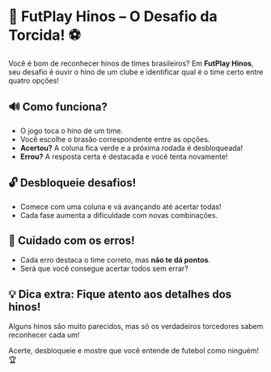 # 🎵 FutPlay Hinos – O Desafio da Torcida! ⚽

Você é bom de reconhecer hinos de times brasileiros? Em **FutPlay Hinos**, seu desafio é ouvir o hino de um clube e identificar qual é o time certo entre quatro opções!

## 🔊 Como funciona?

- O jogo toca o hino de um time.
- Você escolhe o brasão correspondente entre as opções.
- **Acertou?** A coluna fica verde e a próxima rodada é desbloqueada!
- **Errou?** A resposta certa é destacada e você tenta novamente!

## 🔓 Desbloqueie desafios!

- Comece com uma coluna e vá avançando até acertar todas!
- Cada fase aumenta a dificuldade com novas combinações.

## 🛑 Cuidado com os erros!

- Cada erro destaca o time correto, mas **não te dá pontos**.
- Será que você consegue acertar todos sem errar?

## 💡 Dica extra: Fique atento aos detalhes dos hinos! 

Alguns hinos são muito parecidos, mas só os verdadeiros torcedores sabem reconhecer cada um!

Acerte, desbloqueie e mostre que você entende de futebol como ninguém! 🏆
